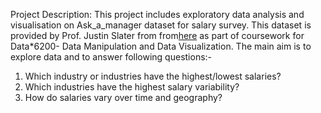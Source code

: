 Project Description:
This project includes exploratory data analysis and visualisation on Ask_a_manager dataset for salary survey. This dataset is provided by Prof. Justin Slater from from[here](https://www.askamanager.org/) as part of coursework for Data*6200- Data Manipulation and Data Visualization.
The main aim is to explore data and to answer following questions:-
1. Which industry or industries have the highest/lowest salaries? 
2. Which industries have the highest salary variability?
3. How do salaries vary over time and geography?
